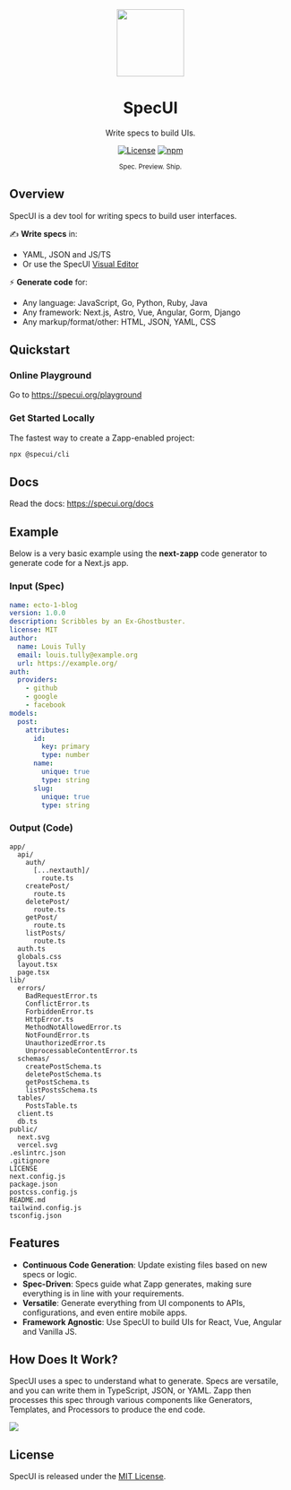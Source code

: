 <div align="center">

<a href="https://specui.org">
  <img height="120" src="https://specui.org/logo.png">
</a>

# SpecUI

Write specs to build UIs.

[![License](https://img.shields.io/github/license/specui/specui.svg?style=flat-square)](https://github.com/specui/specui/blob/mistress/LICENSE)
[![npm](https://img.shields.io/npm/v/@specui/core?style=flat-square)](https://npm.im/@specui/core)

<sup>Spec. Preview. Ship.</sup>

</div>

## Overview

SpecUI is a dev tool for writing specs to build user interfaces.

✍️ <b>Write specs</b> in:

- YAML, JSON and JS/TS
- Or use the SpecUI [Visual Editor](https://specui.org/playground)

⚡️ <b>Generate code</b> for:

- Any language: JavaScript, Go, Python, Ruby, Java
- Any framework: Next.js, Astro, Vue, Angular, Gorm, Django
- Any markup/format/other: HTML, JSON, YAML, CSS

## Quickstart

### Online Playground

Go to https://specui.org/playground

### Get Started Locally

The fastest way to create a Zapp-enabled project:

```bash
npx @specui/cli
```

## Docs

Read the docs: https://specui.org/docs

## Example

Below is a very basic example using the **next-zapp** code generator to generate code for a Next.js app.

### Input (Spec)

```yaml
name: ecto-1-blog
version: 1.0.0
description: Scribbles by an Ex-Ghostbuster.
license: MIT
author:
  name: Louis Tully
  email: louis.tully@example.org
  url: https://example.org/
auth:
  providers:
    - github
    - google
    - facebook
models:
  post:
    attributes:
      id:
        key: primary
        type: number
      name:
        unique: true
        type: string
      slug:
        unique: true
        type: string
```

### Output (Code)

```
app/
  api/
    auth/
      [...nextauth]/
        route.ts
    createPost/
      route.ts
    deletePost/
      route.ts
    getPost/
      route.ts
    listPosts/
      route.ts
  auth.ts
  globals.css
  layout.tsx
  page.tsx
lib/
  errors/
    BadRequestError.ts
    ConflictError.ts
    ForbiddenError.ts
    HttpError.ts
    MethodNotAllowedError.ts
    NotFoundError.ts
    UnauthorizedError.ts
    UnprocessableContentError.ts
  schemas/
    createPostSchema.ts
    deletePostSchema.ts
    getPostSchema.ts
    listPostsSchema.ts
  tables/
    PostsTable.ts
  client.ts
  db.ts
public/
  next.svg
  vercel.svg
.eslintrc.json
.gitignore
LICENSE
next.config.js
package.json
postcss.config.js
README.md
tailwind.config.js
tsconfig.json
```

## Features

- **Continuous Code Generation**: Update existing files based on new specs or logic.
- **Spec-Driven**: Specs guide what Zapp generates, making sure everything is in line with your requirements.
- **Versatile**: Generate everything from UI components to APIs, configurations, and even entire mobile apps.
- **Framework Agnostic**: Use SpecUI to build UIs for React, Vue, Angular and Vanilla JS.

## How Does It Work?

SpecUI uses a spec to understand what to generate. Specs are versatile, and you can write them in TypeScript, JSON, or YAML. Zapp then processes this spec through various components like Generators, Templates, and Processors to produce the end code.

<img src="https://github.com/specui/specui/blob/main/images/lifecycle.png" />

## License

SpecUI is released under the [MIT License](https://github.com/specui/specui/blob/main/LICENSE).
